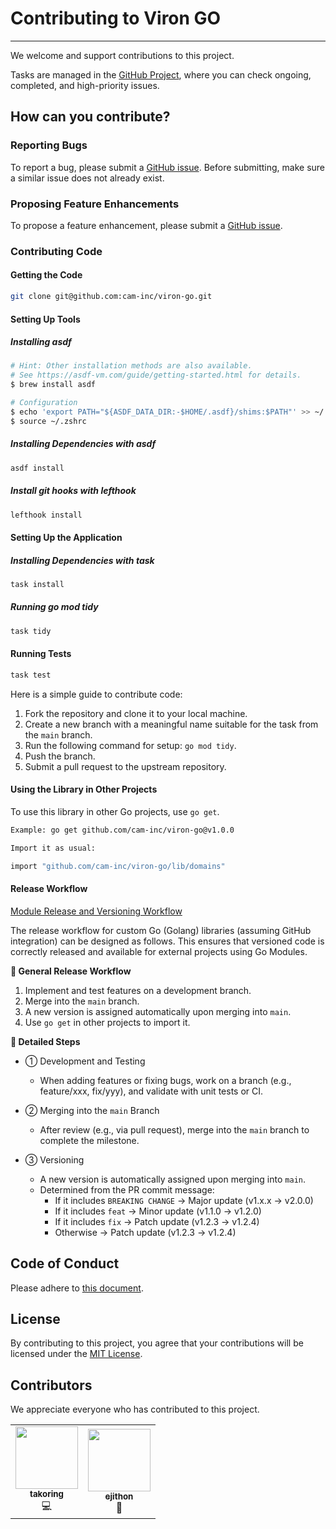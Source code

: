 # Contributing to Viron GO

---

We welcome and support contributions to this project.

Tasks are managed in the [GitHub Project](https://github.com/orgs/cam-inc/projects/2), where you can check ongoing, completed, and high-priority issues.

## How can you contribute?

### Reporting Bugs

To report a bug, please submit a [GitHub issue](https://github.com/cam-inc/viron-go/issues/new?assignees=&labels=bug&template=bug_report.md&title=). Before submitting, make sure a similar issue does not already exist.

### Proposing Feature Enhancements

To propose a feature enhancement, please submit a [GitHub issue](https://github.com/cam-inc/viron-go/issues/new?assignees=&labels=enhancement&template=feature_request.md&title=).

### Contributing Code

#### Getting the Code

```bash
git clone git@github.com:cam-inc/viron-go.git
```

#### Setting Up Tools

##### Installing asdf

```bash
# Hint: Other installation methods are also available.
# See https://asdf-vm.com/guide/getting-started.html for details.
$ brew install asdf

# Configuration
$ echo 'export PATH="${ASDF_DATA_DIR:-$HOME/.asdf}/shims:$PATH"' >> ~/.zshrc
$ source ~/.zshrc
```

##### Installing Dependencies with asdf

```bash
asdf install
```

##### Install git hooks with lefthook

```bash
lefthook install
```

#### Setting Up the Application

##### Installing Dependencies with task

```bash
task install
```

##### Running go mod tidy

```bash
task tidy
```

#### Running Tests

```bash
task test
```

Here is a simple guide to contribute code:

1. Fork the repository and clone it to your local machine.
2. Create a new branch with a meaningful name suitable for the task from the `main` branch.
3. Run the following command for setup: `go mod tidy`.
4. Push the branch.
5. Submit a pull request to the upstream repository.

#### Using the Library in Other Projects

To use this library in other Go projects, use `go get`.

```bash
Example: go get github.com/cam-inc/viron-go@v1.0.0

Import it as usual:

import "github.com/cam-inc/viron-go/lib/domains"
```

#### Release Workflow

[Module Release and Versioning Workflow](https://go.dev/doc/modules/release-workflow)

The release workflow for custom Go (Golang) libraries (assuming GitHub integration) can be designed as follows. This ensures that versioned code is correctly released and available for external projects using Go Modules.

**🔁 General Release Workflow**

1. Implement and test features on a development branch.
2. Merge into the `main` branch.
3. A new version is assigned automatically upon merging into `main`.
4. Use `go get` in other projects to import it.

**📌 Detailed Steps**

- ① Development and Testing
  - When adding features or fixing bugs, work on a branch (e.g., feature/xxx, fix/yyy), and validate with unit tests or CI.

- ② Merging into the `main` Branch
  - After review (e.g., via pull request), merge into the `main` branch to complete the milestone.

- ③ Versioning
  - A new version is automatically assigned upon merging into `main`.
  - Determined from the PR commit message:
    - If it includes `BREAKING CHANGE` → Major update (v1.x.x → v2.0.0)
    - If it includes `feat` → Minor update (v1.1.0 → v1.2.0)
    - If it includes `fix` → Patch update (v1.2.3 → v1.2.4)
    - Otherwise → Patch update (v1.2.3 → v1.2.4)

## Code of Conduct

Please adhere to [this document](./CODE_OF_CONDUCT.md).

## License

By contributing to this project, you agree that your contributions will be licensed under the [MIT License](./LICENSE).

## Contributors

We appreciate everyone who has contributed to this project.

<table>
  <tr>
    <td align="center"><a href="https://github.com/takoring"><img src="https://avatars.githubusercontent.com/u/24517668?v=4" width="100px;" alt=""/><br /><sub><b>takoring</b></sub></a><br />💻</td>
    <td align="center"><a href="https://github.com/ejithon"><img src="https://avatars.githubusercontent.com/u/2027132?v=4" width="100px;" alt=""/><br /><sub><b>ejithon</b></sub></a><br />🤔</td>
  </tr>
</table>
